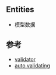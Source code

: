 ## Entities

- 模型数据


## 参考

- [validator](https://github.com/typestack/class-validator)
- [auto validating](https://github.com/typestack/routing-controllers#auto-validating-action-params)